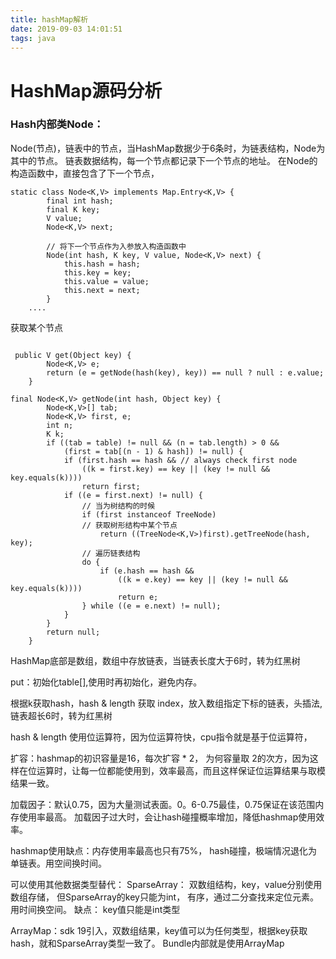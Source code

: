 ```yaml
---
title: hashMap解析
date: 2019-09-03 14:01:51
tags: java
---
```


# HashMap源码分析

### Hash内部类Node：
Node(节点)，链表中的节点，当HashMap数据少于6条时，为链表结构，Node为其中的节点。
链表数据结构，每一个节点都记录下一个节点的地址。
在Node的构造函数中，直接包含了下一个节点，
```
static class Node<K,V> implements Map.Entry<K,V> {
        final int hash;
        final K key;
        V value;
        Node<K,V> next;

        // 将下一个节点作为入参放入构造函数中
        Node(int hash, K key, V value, Node<K,V> next) {
            this.hash = hash;
            this.key = key;
            this.value = value;
            this.next = next;
        }
    ....

```

获取某个节点
```

 public V get(Object key) {
        Node<K,V> e;
        return (e = getNode(hash(key), key)) == null ? null : e.value;
    }

final Node<K,V> getNode(int hash, Object key) {
        Node<K,V>[] tab;
        Node<K,V> first, e;
        int n;
        K k;
        if ((tab = table) != null && (n = tab.length) > 0 &&
            (first = tab[(n - 1) & hash]) != null) {
            if (first.hash == hash && // always check first node
                ((k = first.key) == key || (key != null && key.equals(k))))
                return first;
            if ((e = first.next) != null) {
                // 当为树结构的时候
                if (first instanceof TreeNode)
                // 获取树形结构中某个节点
                    return ((TreeNode<K,V>)first).getTreeNode(hash, key);
                // 遍历链表结构    
                do {
                    if (e.hash == hash &&
                        ((k = e.key) == key || (key != null && key.equals(k))))
                        return e;
                } while ((e = e.next) != null);
            }
        }
        return null;
    }

```




HashMap底部是数组，数组中存放链表，当链表长度大于6时，转为红黑树


put：初始化table[],使用时再初始化，避免内存。

根据k获取hash，hash & length 获取 index，放入数组指定下标的链表，头插法, 链表超长6时，转为红黑树

hash & length 使用位运算符，因为位运算符快，cpu指令就是基于位运算符，

扩容：hashmap的初识容量是16，每次扩容 * 2， 为何容量取 2的次方，因为这样在位运算时，让每一位都能使用到，效率最高，而且这样保证位运算结果与取模结果一致。

加载因子：默认0.75，因为大量测试表面。0。6-0.75最佳，0.75保证在该范围内存使用率最高。
加载因子过大时，会让hash碰撞概率增加，降低hashmap使用效率。

hashmap使用缺点：内存使用率最高也只有75%， hash碰撞，极端情况退化为单链表。用空间换时间。

可以使用其他数据类型替代：
SparseArray： 双数组结构，key，value分别使用数组存储， 但SparseArray的key只能为int，
有序，通过二分查找来定位元素。
用时间换空间。
缺点： key值只能是int类型

ArrayMap：sdk 19引入，双数组结果，key值可以为任何类型，根据key获取hash，就和SparseArray类型一致了。
Bundle内部就是使用ArrayMap




